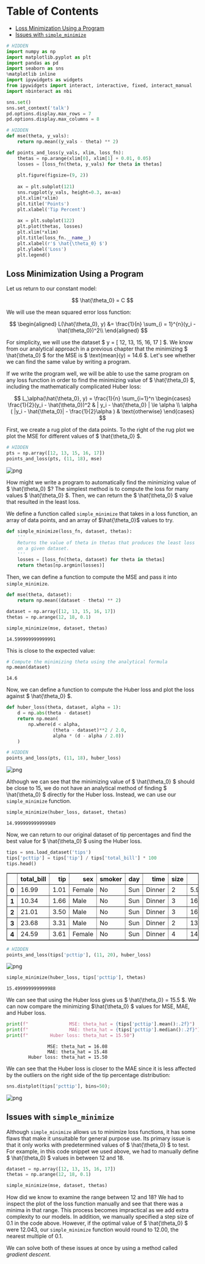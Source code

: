 
<h1>Table of Contents<span class="tocSkip"></span></h1>
<div class="toc"><ul class="toc-item"><li><span><a href="#Loss-Minimization-Using-a-Program" data-toc-modified-id="Loss-Minimization-Using-a-Program-1">Loss Minimization Using a Program</a></span></li><li><span><a href="#Issues-with-simple_minimize" data-toc-modified-id="Issues-with-simple_minimize-2">Issues with <code>simple_minimize</code></a></span></li></ul></div>


```python
# HIDDEN
import numpy as np
import matplotlib.pyplot as plt
import pandas as pd
import seaborn as sns
%matplotlib inline
import ipywidgets as widgets
from ipywidgets import interact, interactive, fixed, interact_manual
import nbinteract as nbi

sns.set()
sns.set_context('talk')
pd.options.display.max_rows = 7
pd.options.display.max_columns = 8
```


```python
# HIDDEN
def mse(theta, y_vals):
    return np.mean((y_vals - theta) ** 2)

def points_and_loss(y_vals, xlim, loss_fn):
    thetas = np.arange(xlim[0], xlim[1] + 0.01, 0.05)
    losses = [loss_fn(theta, y_vals) for theta in thetas]
    
    plt.figure(figsize=(9, 2))
    
    ax = plt.subplot(121)
    sns.rugplot(y_vals, height=0.3, ax=ax)
    plt.xlim(*xlim)
    plt.title('Points')
    plt.xlabel('Tip Percent')
    
    ax = plt.subplot(122)
    plt.plot(thetas, losses)
    plt.xlim(*xlim)
    plt.title(loss_fn.__name__)
    plt.xlabel(r'$ \hat{\theta_0} $')
    plt.ylabel('Loss')
    plt.legend()
```

## Loss Minimization Using a Program

Let us return to our constant model:

$$
\hat{\theta_0} = C
$$

We will use the mean squared error loss function:

$$
\begin{aligned}
L(\hat{\theta_0}, y)
&= \frac{1}{n} \sum_{i = 1}^{n}(y_i - \hat{\theta_0})^2\\
\end{aligned}
$$

For simplicity, we will use the dataset $ y = [ 12, 13, 15, 16, 17 ] $. We know from our analytical approach in a previous chapter that the minimizing $ \hat{\theta_0} $ for the MSE is $ \text{mean}(y) = 14.6 $. Let's see whether we can find the same value by writing a program.

If we write the program well, we will be able to use the same program on any loss function in order to find the minimizing value of $ \hat{\theta_0} $, including the mathematically complicated Huber loss:

$$
L_\alpha(\hat{\theta_0}, y) = \frac{1}{n} \sum_{i=1}^n \begin{cases}
    \frac{1}{2}(y_i - \hat{\theta_0})^2 &  | y_i - \hat{\theta_0} | \le \alpha \\
    \alpha ( |y_i - \hat{\theta_0}| - \frac{1}{2}\alpha ) & \text{otherwise}
\end{cases}
$$

First, we create a rug plot of the data points. To the right of the rug plot we plot the MSE for different values of $ \hat{\theta_0} $.


```python
# HIDDEN
pts = np.array([12, 13, 15, 16, 17])
points_and_loss(pts, (11, 18), mse)
```


![png](gradient_basics_files/gradient_basics_4_0.png)


How might we write a program to automatically find the minimizing value of $ \hat{\theta_0} $? The simplest method is to compute the loss for many values $ \hat{\theta_0} $. Then, we can return the $ \hat{\theta_0} $ value that resulted in the least loss.

We define a function called `simple_minimize` that takes in a loss function, an array of data points, and an array of $\hat{\theta_0}$ values to try.


```python
def simple_minimize(loss_fn, dataset, thetas):
    '''
    Returns the value of theta in thetas that produces the least loss
    on a given dataset.
    '''
    losses = [loss_fn(theta, dataset) for theta in thetas]
    return thetas[np.argmin(losses)]
```

Then, we can define a function to compute the MSE and pass it into `simple_minimize`.


```python
def mse(theta, dataset):
    return np.mean((dataset - theta) ** 2)

dataset = np.array([12, 13, 15, 16, 17])
thetas = np.arange(12, 18, 0.1)

simple_minimize(mse, dataset, thetas)
```




    14.599999999999991



This is close to the expected value:


```python
# Compute the minimizing theta using the analytical formula
np.mean(dataset)
```




    14.6



Now, we can define a function to compute the Huber loss and plot the loss against $ \hat{\theta_0} $.


```python
def huber_loss(theta, dataset, alpha = 1):
    d = np.abs(theta - dataset)
    return np.mean(
        np.where(d < alpha,
                 (theta - dataset)**2 / 2.0,
                 alpha * (d - alpha / 2.0))
    )
```


```python
# HIDDEN
points_and_loss(pts, (11, 18), huber_loss)
```


![png](gradient_basics_files/gradient_basics_13_0.png)


Although we can see that the minimizing value of $ \hat{\theta_0} $ should be close to 15, we do not have an analytical method of finding $ \hat{\theta_0} $ directly for the Huber loss. Instead, we can use our `simple_minimize` function.


```python
simple_minimize(huber_loss, dataset, thetas)
```




    14.999999999999989



Now, we can return to our original dataset of tip percentages and find the best value for $ \hat{\theta_0} $ using the Huber loss.


```python
tips = sns.load_dataset('tips')
tips['pcttip'] = tips['tip'] / tips['total_bill'] * 100
tips.head()
```




<div>
<style>
    .dataframe thead tr:only-child th {
        text-align: right;
    }

    .dataframe thead th {
        text-align: left;
    }

    .dataframe tbody tr th {
        vertical-align: top;
    }
</style>
<table border="1" class="dataframe">
  <thead>
    <tr style="text-align: right;">
      <th></th>
      <th>total_bill</th>
      <th>tip</th>
      <th>sex</th>
      <th>smoker</th>
      <th>day</th>
      <th>time</th>
      <th>size</th>
      <th>pcttip</th>
    </tr>
  </thead>
  <tbody>
    <tr>
      <th>0</th>
      <td>16.99</td>
      <td>1.01</td>
      <td>Female</td>
      <td>No</td>
      <td>Sun</td>
      <td>Dinner</td>
      <td>2</td>
      <td>5.944673</td>
    </tr>
    <tr>
      <th>1</th>
      <td>10.34</td>
      <td>1.66</td>
      <td>Male</td>
      <td>No</td>
      <td>Sun</td>
      <td>Dinner</td>
      <td>3</td>
      <td>16.054159</td>
    </tr>
    <tr>
      <th>2</th>
      <td>21.01</td>
      <td>3.50</td>
      <td>Male</td>
      <td>No</td>
      <td>Sun</td>
      <td>Dinner</td>
      <td>3</td>
      <td>16.658734</td>
    </tr>
    <tr>
      <th>3</th>
      <td>23.68</td>
      <td>3.31</td>
      <td>Male</td>
      <td>No</td>
      <td>Sun</td>
      <td>Dinner</td>
      <td>2</td>
      <td>13.978041</td>
    </tr>
    <tr>
      <th>4</th>
      <td>24.59</td>
      <td>3.61</td>
      <td>Female</td>
      <td>No</td>
      <td>Sun</td>
      <td>Dinner</td>
      <td>4</td>
      <td>14.680765</td>
    </tr>
  </tbody>
</table>
</div>




```python
# HIDDEN
points_and_loss(tips['pcttip'], (11, 20), huber_loss)
```


![png](gradient_basics_files/gradient_basics_18_0.png)



```python
simple_minimize(huber_loss, tips['pcttip'], thetas)
```




    15.499999999999988



We can see that using the Huber loss gives us $ \hat{\theta_0} = 15.5 $. We can now compare the minimizing $\hat{\theta_0} $ values for MSE, MAE, and Huber loss.


```python
print(f"               MSE: theta_hat = {tips['pcttip'].mean():.2f}")
print(f"               MAE: theta_hat = {tips['pcttip'].median():.2f}")
print(f"        Huber loss: theta_hat = 15.50")
```

                   MSE: theta_hat = 16.08
                   MAE: theta_hat = 15.48
            Huber loss: theta_hat = 15.50
    

We can see that the Huber loss is closer to the MAE since it is less affected by the outliers on the right side of the tip percentage distribution:


```python
sns.distplot(tips['pcttip'], bins=50);
```


![png](gradient_basics_files/gradient_basics_23_0.png)


## Issues with `simple_minimize`

Although `simple_minimize` allows us to minimize loss functions, it has some flaws that make it unsuitable for general purpose use. Its primary issue is that it only works with predetermined values of $ \hat{\theta_0} $ to test. For example, in this code snippet we used above, we had to manually define $ \hat{\theta_0} $ values in between 12 and 18.

```python
dataset = np.array([12, 13, 15, 16, 17])
thetas = np.arange(12, 18, 0.1)

simple_minimize(mse, dataset, thetas)
```

How did we know to examine the range between 12 and 18? We had to inspect the plot of the loss function manually and see that there was a minima in that range. This process becomes impractical as we add extra complexity to our models. In addition, we manually specified a step size of 0.1 in the code above. However, if the optimal value of $ \hat{\theta_0} $ were 12.043, our `simple_minimize` function would round to 12.00, the nearest multiple of 0.1. 

We can solve both of these issues at once by using a method called *gradient descent*.
